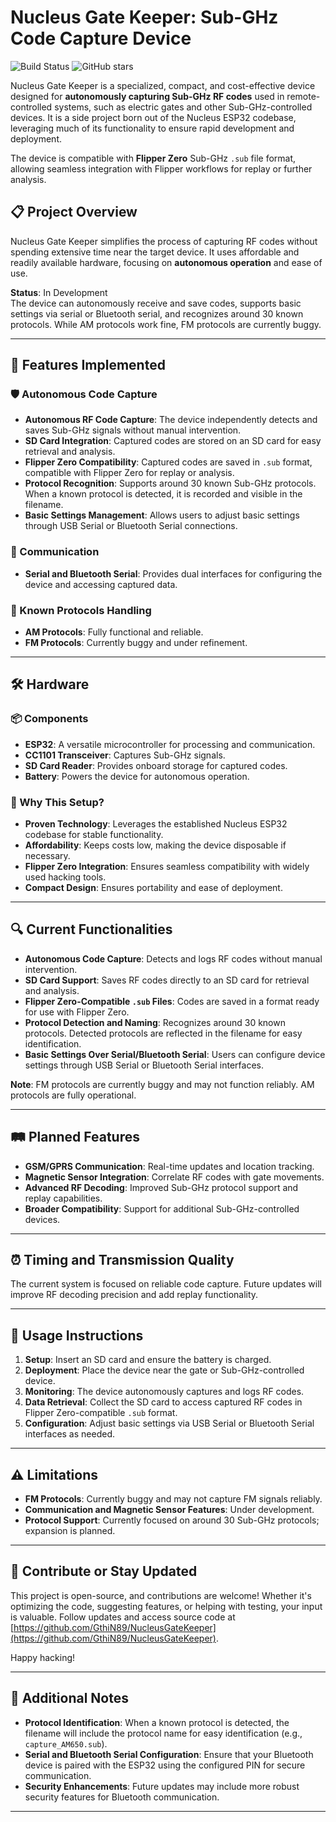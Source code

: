 # Nucleus Gate Keeper: Sub-GHz Code Capture Device

![Build Status](https://img.shields.io/github/actions/workflow/status/GthiN89/NucleusGateKeeper/ci.yml?branch=main)
![GitHub stars](https://img.shields.io/github/stars/GthiN89/NucleusGateKeeper?style=social)

Nucleus Gate Keeper is a specialized, compact, and cost-effective device designed for **autonomously capturing Sub-GHz RF codes** used in remote-controlled systems, such as electric gates and other Sub-GHz-controlled devices. It is a side project born out of the Nucleus ESP32 codebase, leveraging much of its functionality to ensure rapid development and deployment.

The device is compatible with **Flipper Zero** Sub-GHz `.sub` file format, allowing seamless integration with Flipper workflows for replay or further analysis.

## 📋 Project Overview

Nucleus Gate Keeper simplifies the process of capturing RF codes without spending extensive time near the target device. It uses affordable and readily available hardware, focusing on **autonomous operation** and ease of use.

**Status**: In Development  
The device can autonomously receive and save codes, supports basic settings via serial or Bluetooth serial, and recognizes around 30 known protocols. While AM protocols work fine, FM protocols are currently buggy.

---

## 🚀 Features Implemented

### 🛡️ Autonomous Code Capture
- **Autonomous RF Code Capture**: The device independently detects and saves Sub-GHz signals without manual intervention.
- **SD Card Integration**: Captured codes are stored on an SD card for easy retrieval and analysis.
- **Flipper Zero Compatibility**: Captured codes are saved in `.sub` format, compatible with Flipper Zero for replay or analysis.
- **Protocol Recognition**: Supports around 30 known Sub-GHz protocols. When a known protocol is detected, it is recorded and visible in the filename.
- **Basic Settings Management**: Allows users to adjust basic settings through USB Serial or Bluetooth Serial connections.

### 📡 Communication
- **Serial and Bluetooth Serial**: Provides dual interfaces for configuring the device and accessing captured data.

### 📂 Known Protocols Handling
- **AM Protocols**: Fully functional and reliable.
- **FM Protocols**: Currently buggy and under refinement.

---

## 🛠️ Hardware

### 📦 Components
- **ESP32**: A versatile microcontroller for processing and communication.
- **CC1101 Transceiver**: Captures Sub-GHz signals.
- **SD Card Reader**: Provides onboard storage for captured codes.
- **Battery**: Powers the device for autonomous operation.

### 🔧 Why This Setup?
- **Proven Technology**: Leverages the established Nucleus ESP32 codebase for stable functionality.
- **Affordability**: Keeps costs low, making the device disposable if necessary.
- **Flipper Zero Integration**: Ensures seamless compatibility with widely used hacking tools.
- **Compact Design**: Ensures portability and ease of deployment.

---

## 🔍 Current Functionalities

- **Autonomous Code Capture**: Detects and logs RF codes without manual intervention.
- **SD Card Support**: Saves RF codes directly to an SD card for retrieval and analysis.
- **Flipper Zero-Compatible `.sub` Files**: Codes are saved in a format ready for use with Flipper Zero.
- **Protocol Detection and Naming**: Recognizes around 30 known protocols. Detected protocols are reflected in the filename for easy identification.
- **Basic Settings Over Serial/Bluetooth Serial**: Users can configure device settings through USB Serial or Bluetooth Serial interfaces.

**Note**: FM protocols are currently buggy and may not function reliably. AM protocols are fully operational.

---

## 🛤️ Planned Features

- **GSM/GPRS Communication**: Real-time updates and location tracking.
- **Magnetic Sensor Integration**: Correlate RF codes with gate movements.
- **Advanced RF Decoding**: Improved Sub-GHz protocol support and replay capabilities.
- **Broader Compatibility**: Support for additional Sub-GHz-controlled devices.

---

## ⏰ Timing and Transmission Quality

The current system is focused on reliable code capture. Future updates will improve RF decoding precision and add replay functionality.

---

## 📖 Usage Instructions

1. **Setup**: Insert an SD card and ensure the battery is charged.
2. **Deployment**: Place the device near the gate or Sub-GHz-controlled device.
3. **Monitoring**: The device autonomously captures and logs RF codes.
4. **Data Retrieval**: Collect the SD card to access captured RF codes in Flipper Zero-compatible `.sub` format.
5. **Configuration**: Adjust basic settings via USB Serial or Bluetooth Serial interfaces as needed.

---

## ⚠️ Limitations

- **FM Protocols**: Currently buggy and may not capture FM signals reliably.
- **Communication and Magnetic Sensor Features**: Under development.
- **Protocol Support**: Currently focused on around 30 Sub-GHz protocols; expansion is planned.

---

## 🤝 Contribute or Stay Updated

This project is open-source, and contributions are welcome! Whether it's optimizing the code, suggesting features, or helping with testing, your input is valuable. Follow updates and access source code at [https://github.com/GthiN89/NucleusGateKeeper](https://github.com/GthiN89/NucleusGateKeeper).

Happy hacking!

---

## 📝 Additional Notes

- **Protocol Identification**: When a known protocol is detected, the filename will include the protocol name for easy identification (e.g., `capture_AM650.sub`).
- **Serial and Bluetooth Serial Configuration**: Ensure that your Bluetooth device is paired with the ESP32 using the configured PIN for secure communication.
- **Security Enhancements**: Future updates may include more robust security features for Bluetooth communication.

---